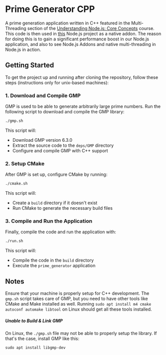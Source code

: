 # Prime Generator CPP

A prime generation application written in C++ featured in the Multi-Threading section of the [Understanding Node.js: Core Concepts](https://www.udemy.com/course/understanding-nodejs-core-concepts/?referralCode=0BC21AC4DD6958AE6A95) course.
This code is then used in [this](https://github.com/agile8118/node-cpu-intensive) Node.js project as a native addon. The reason for doing this is to gain a significant performance boost in our Node.js application, and also to see Node.js Addons and native multi-threading in Node.js in action.

## Getting Started

To get the project up and running after cloning the repository, follow these steps (instructions only for unix-based machines):

### 1. Download and Compile GMP

GMP is used to be able to generate arbitrarily large prime numbers. Run the following script to download and compile the GMP library:

```sh
./gmp.sh
```

This script will:

- Download GMP version 6.3.0
- Extract the source code to the `deps/GMP` directory
- Configure and compile GMP with C++ support

### 2. Setup CMake

After GMP is set up, configure CMake by running:

```sh
./cmake.sh
```

This script will:

- Create a `build` directory if it doesn't exist
- Run CMake to generate the necessary build files

### 3. Compile and Run the Application

Finally, compile the code and run the application with:

```sh
./run.sh
```

This script will:

- Compile the code in the `build` directory
- Execute the `prime_generator` application

## Notes

Ensure that your machine is properly setup for C++ development. The `gmp.sh` script takes care of GMP, but you need to have other tools like CMake and Make installed as well. Running `sudo apt install m4 cmake autoconf automake libtool` on Linux should get all these tools installed.

##### Unable to Build & Link GMP

On Linux, the `./gmp.sh` file may not be able to properly setup the library. If that's the case, install GMP like this:

```
sudo apt install libgmp-dev
```
